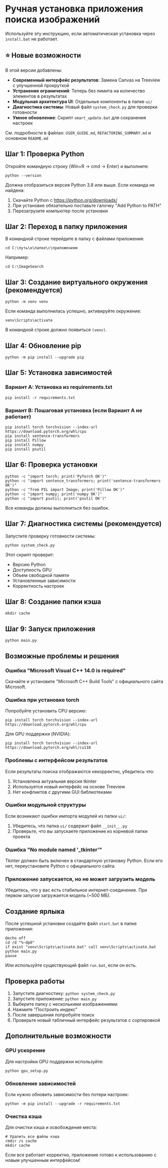 # Ручная установка приложения поиска изображений

Используйте эту инструкцию, если автоматическая установка через `install.bat` не работает.

## ⭐ Новые возможности

В этой версии добавлены:

- **Современный интерфейс результатов**: Замена Canvas на Treeview с улучшенной прокруткой
- **Устранение ограничений**: Теперь без лимита на количество элементов в результатах
- **Модульная архитектура UI**: Отдельные компоненты в папке `ui/`
- **Диагностика системы**: Новый файл `system_check.py` для проверки готовности
- **Умное обновление**: Скрипт `smart_update.bat` для сохранения настроек

См. подробности в файлах: `USER_GUIDE.md`, `REFACTORING_SUMMARY.md` и основном `README.md`

## Шаг 1: Проверка Python

Откройте командную строку (Win+R → cmd → Enter) и выполните:

```
python --version
```

Должна отобразиться версия Python 3.8 или выше. Если команда не найдена:

1. Скачайте Python с https://python.org/downloads/
2. При установке обязательно поставьте галочку "Add Python to PATH"
3. Перезагрузите компьютер после установки

## Шаг 2: Переход в папку приложения

В командной строке перейдите в папку с файлами приложения:

```
cd C:\путь\к\папке\с\приложением
```

Например:

```
cd C:\ImageSearch
```

## Шаг 3: Создание виртуального окружения (рекомендуется)

```
python -m venv venv
```

Если команда выполнилась успешно, активируйте окружение:

```
venv\Scripts\activate
```

В командной строке должно появиться `(venv)`.

## Шаг 4: Обновление pip

```
python -m pip install --upgrade pip
```

## Шаг 5: Установка зависимостей

### Вариант A: Установка из requirements.txt

```
pip install -r requirements.txt
```

### Вариант B: Пошаговая установка (если Вариант A не работает)

```
pip install torch torchvision --index-url https://download.pytorch.org/whl/cpu
pip install sentence-transformers
pip install Pillow
pip install numpy
pip install psutil
```

## Шаг 6: Проверка установки

```
python -c "import torch; print('PyTorch OK')"
python -c "import sentence_transformers; print('sentence-transformers OK')"
python -c "from PIL import Image; print('Pillow OK')"
python -c "import numpy; print('numpy OK')"
python -c "import psutil; print('psutil OK')"
```

Все команды должны выполниться без ошибок.

## Шаг 7: Диагностика системы (рекомендуется)

Запустите проверку готовности системы:

```
python system_check.py
```

Этот скрипт проверит:

- Версию Python
- Доступность GPU
- Объем свободной памяти
- Установленные зависимости
- Корректность настроек

## Шаг 8: Создание папки кэша

```
mkdir cache
```

## Шаг 9: Запуск приложения

```
python main.py
```

## Возможные проблемы и решения

### Ошибка "Microsoft Visual C++ 14.0 is required"

Скачайте и установите "Microsoft C++ Build Tools" с официального сайта Microsoft.

### Ошибка при установке torch

Попробуйте установить CPU версию:

```
pip install torch torchvision --index-url https://download.pytorch.org/whl/cpu
```

Для GPU поддержки (NVIDIA):

```
pip install torch torchvision --index-url https://download.pytorch.org/whl/cu118
```

### Проблемы с интерфейсом результатов

Если результаты поиска отображаются некорректно, убедитесь что:

1. Установлена актуальная версия tkinter
2. Используется новый интерфейс на основе Treeview
3. Нет конфликтов с другими GUI библиотеками

### Ошибки модульной структуры

Если возникают ошибки импорта модулей из папки `ui/`:

1. Убедитесь, что папка `ui/` содержит файл `__init__.py`
2. Проверьте, что вы запускаете приложение из корневой папки проекта

### Ошибка "No module named '\_tkinter'"

Tkinter должен быть включен в стандартную установку Python. Если его нет, переустановите Python с официального сайта.

### Приложение запускается, но не может загрузить модель

Убедитесь, что у вас есть стабильное интернет-соединение. При первом запуске загружается модель (~500 МБ).

## Создание ярлыка

После успешной установки создайте файл `start.bat` в папке приложения:

```batch
@echo off
cd /d "%~dp0"
if exist "venv\Scripts\activate.bat" call venv\Scripts\activate.bat
python main.py
pause
```

Или используйте существующий файл `run.bat`, если он есть.

## Проверка работы

1. Запустите диагностику: `python system_check.py`
2. Запустите приложение: `python main.py`
3. Выберите папку с несколькими изображениями
4. Нажмите "Построить индекс"
5. После завершения попробуйте поиск
6. Проверьте новый табличный интерфейс результатов с сортировкой

## Дополнительные возможности

### GPU ускорение

Для настройки GPU поддержки используйте:

```
python gpu_setup.py
```

### Обновление зависимостей

Если нужно обновить зависимости без потери настроек:

```
python -m pip install --upgrade -r requirements.txt
```

### Очистка кэша

Для очистки кэша и освобождения места:

```
# Удалить все файлы кэша
rmdir /s cache
mkdir cache
```

Если все работает корректно, приложение готово к использованию с новым улучшенным интерфейсом!
